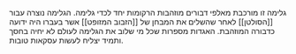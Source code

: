 גלימה זו מורכבת מאלפי דבורים מוזהבות הרקומות יחד לכדי גלימה.
הגלימה נוצרה עבור [[הסולטן]] לאחר שהשלים את המבחן של [[הזבוב המזופט]] אשר בעברו היה ידועה כדבורה המוזהבת.
האגדות מספרות שכל מי שלוב את הגלימה לעולם לא יחיה בחסך ותמיד יצליח לעשות עסקאות טובות.